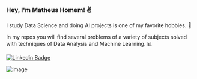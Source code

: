 ### Hey, I'm Matheus Homem! ✌

I study Data Science and doing AI projects is one of my favorite hobbies. 🤖

In my repos you will find several problems of a variety of subjects solved with techniques of Data Analysis and Machine Learning. 📊

[![Linkedin Badge](https://img.shields.io/badge/-LinkedIn-blue?style=flat-square&logo=Linkedin&logoColor=white&link=https://www.linkedin.com/in/matheus-homem)](https://www.linkedin.com/in/matheus-homem)

![image](https://img.shields.io/badge/Medium-12100E?style=for-the-badge&logo=medium&logoColor=white&link=https://medium.com/@matheus.homem)
